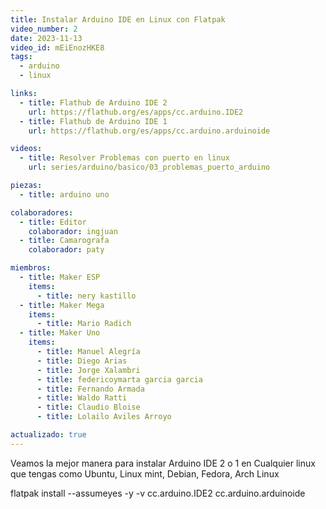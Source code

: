 ```yaml
---
title: Instalar Arduino IDE en Linux con Flatpak
video_number: 2
date: 2023-11-13
video_id: mEiEnozHKE8
tags:
  - arduino
  - linux

links:
  - title: Flathub de Arduino IDE 2
    url: https://flathub.org/es/apps/cc.arduino.IDE2
  - title: Flathub de Arduino IDE 1
    url: https://flathub.org/es/apps/cc.arduino.arduinoide

videos:
  - title: Resolver Problemas con puerto en linux
    url: series/arduino/basico/03_problemas_puerto_arduino

piezas:
  - title: arduino uno

colaboradores:
  - title: Editor
    colaborador: ingjuan
  - title: Camarografa
    colaborador: paty

miembros:
  - title: Maker ESP
    items:
      - title: nery kastillo
  - title: Maker Mega
    items:
      - title: Mario Radich
  - title: Maker Uno
    items:
      - title: Manuel Alegría
      - title: Diego Arias
      - title: Jorge Xalambri
      - title: federicoymarta garcia garcia
      - title: Fernando Armada
      - title: Waldo Ratti
      - title: Claudio Bloise
      - title: Lolailo Aviles Arroyo

actualizado: true
---
```


Veamos la mejor manera para instalar Arduino IDE 2 o 1 en Cualquier linux que tengas como Ubuntu, Linux mint, Debian, Fedora, Arch Linux 

flatpak install --assumeyes -y -v cc.arduino.IDE2 cc.arduino.arduinoide
